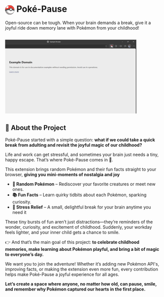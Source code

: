 <h1>
  <img src="./assets/icon.png" alt="Poké-Pause Icon" width="30" height="30" style="vertical-align: middle;" />
  Poké-Pause
</h1>

Open-source can be tough. When your brain demands a break, give it a joyful ride down memory lane with Pokémon from your childhood!  

![Demo GIF](./assets/demo-gif.gif)
---

## 🚀 About the Project  

Poké-Pause started with a simple question: **what if we could take a quick break from adulting and revisit the joyful magic of our childhood?**  

Life and work can get stressful, and sometimes your brain just needs a tiny, happy escape. That’s where Poké-Pause comes in 🎉.

This extension brings random Pokémon and their fun facts straight to your browser, **giving you mini-moments of nostalgia and joy**  

- **🧩 Random Pokémon** – Rediscover your favorite creatures or meet new ones.
- **📚 Fun Facts** – Learn quirky tidbits about each Pokémon, sparking curiosity.
- **🌈 Stress Relief** – A small, delightful break for your brain anytime you need it  

These tiny bursts of fun aren’t just distractions—they’re reminders of the wonder, curiosity, and excitement of childhood. Suddenly, your workday feels lighter, and your inner child gets a chance to smile.

👉 And that’s the main goal of this project: **to celebrate childhood memories, make learning about Pokémon playful, and bring a bit of magic to everyone’s day.**  


We want you to join the adventure! Whether it’s adding new Pokémon API's, improving facts, or making the extension even more fun, every contribution helps make Poké-Pause a joyful experience for all ages.

**Let’s create a space where anyone, no matter how old, can pause, smile, and remember why Pokémon captured our hearts in the first place.**

